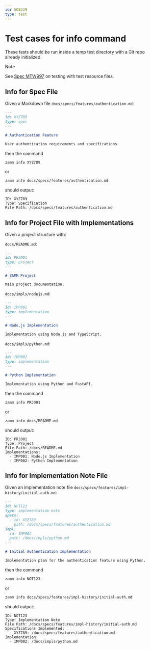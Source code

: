```yaml
---
id: SOB239
type: test
---
```


# Test cases for info command

These tests should be run inside a temp test directory with a Git repo already initialized.

> [!NOTE]
> See [Spec MTW997](/docs/test-file-resources.md) on testing with test resource files.

## Info for Spec File

Given a Markdown file `docs/specs/features/authentication.md`:

```md
---
id: XYZ789
type: spec
---

# Authentication Feature

User authentication requirements and specifications.
```

then the command

```bash
zamm info XYZ789
```

or

```bash
zamm info docs/specs/features/authentication.md
```

should output:

```
ID: XYZ789
Type: Specification
File Path: /docs/specs/features/authentication.md
```

## Info for Project File with Implementations

Given a project structure with:

`docs/README.md`:

```md
---
id: PRJ001
type: project
---

# ZAMM Project

Main project documentation.
```

`docs/impls/nodejs.md`:

```md
---
id: IMP001
type: implementation
---

# Node.js Implementation

Implementation using Node.js and TypeScript.
```

`docs/impls/python.md`:

```md
---
id: IMP002
type: implementation
---

# Python Implementation

Implementation using Python and FastAPI.
```

then the command

```bash
zamm info PRJ001
```

or

```bash
zamm info docs/README.md
```

should output:

```
ID: PRJ001
Type: Project
File Path: /docs/README.md
Implementations:
  - IMP001: Node.js Implementation
  - IMP002: Python Implementation
```

## Info for Implementation Note File

Given an implementation note file `docs/specs/features/impl-history/initial-auth.md`:

```md
---
id: NOT123
type: implementation-note
specs:
  - id: XYZ789
    path: /docs/specs/features/authentication.md
impl:
  id: IMP002
  path: /docs/impls/python.md
---

# Initial Authentication Implementation

Implementation plan for the authentication feature using Python.
```

then the command

```bash
zamm info NOT123
```

or

```bash
zamm info docs/specs/features/impl-history/initial-auth.md
```

should output:

```
ID: NOT123
Type: Implementation Note
File Path: /docs/specs/features/impl-history/initial-auth.md
Specifications Implemented:
  - XYZ789: /docs/specs/features/authentication.md
Implementation:
  - IMP002: /docs/impls/python.md
```
